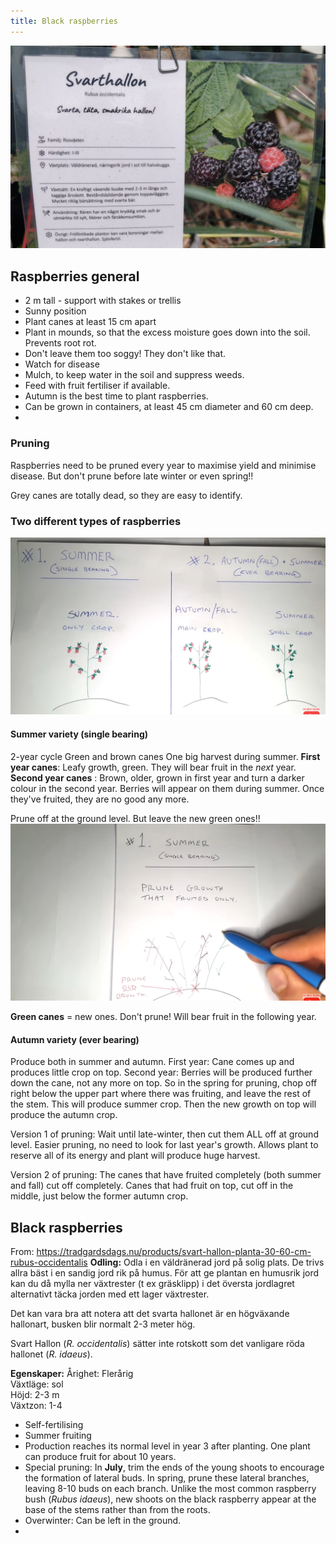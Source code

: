 ```yaml
---
title: Black raspberries
---
```

![](projects/attachments/Pasted%20image%2020240526150654.png)

## Raspberries general 

- 2 m tall - support with stakes or trellis
- Sunny position
- Plant canes at least 15 cm apart
- Plant in mounds, so that the excess moisture goes down into the soil. Prevents root rot. 
- Don't leave them too soggy! They don't like that. 
- Watch for disease
- Mulch, to keep water in the soil and suppress weeds. 
- Feed with fruit fertiliser if available. 
- Autumn is the best time to plant raspberries. 
- Can be grown in containers, at least 45 cm diameter and 60 cm deep. 
- 
### Pruning
Raspberries need to be pruned every year to maximise yield and minimise disease. But don't prune before late winter or even spring!! 

Grey canes are totally dead, so they are easy to identify. 

### Two different types of raspberries

![](projects/attachments/Pasted%20image%2020240717161740.png)

#### Summer variety (single bearing)
2-year cycle
Green and brown canes
One big harvest during summer. 
**First year canes**: Leafy growth, green. They will bear fruit in the _next_ year.
**Second year canes** : Brown, older, grown in first year and turn a darker colour in the second year. Berries will appear on them during summer. Once they've fruited, they are no good any more. 

Prune off at the ground level. But leave the new green ones!! 
![](projects/attachments/Pasted%20image%2020240717161953.png)

**Green canes** = new ones. Don't prune! Will bear fruit in the following year.


#### Autumn variety (ever bearing)
Produce both in summer and autumn. 
First year: Cane comes up and produces little crop on top. 
Second year: Berries will be produced further down the cane, not any more on top. 
So in the spring for pruning, chop off right below the upper part where there was fruiting, and leave the rest of the stem. This will produce summer crop. Then the new growth on top will produce the autumn crop. 

Version 1 of pruning: 
Wait until late-winter, then cut them ALL off at ground level. Easier pruning, no need to look for last year's growth. Allows plant to reserve all of its energy and plant will produce huge harvest. 

Version 2 of pruning: 
The canes that have fruited completely (both summer and fall) cut off completely. Canes that had fruit on top, cut off in the middle, just below the former autumn crop. 

## Black raspberries

From: https://tradgardsdags.nu/products/svart-hallon-planta-30-60-cm-rubus-occidentalis
**Odling:**
Odla i en väldränerad jord på solig plats. De trivs allra bäst i en sandig jord rik på humus. För att ge plantan en humusrik jord kan du då mylla ner växtrester (t ex gräsklipp) i det översta jordlagret alternativt täcka jorden med ett lager växtrester.

Det kan vara bra att notera att det svarta hallonet är en högväxande hallonart, busken blir normalt 2-3 meter hög. 

Svart Hallon (_R. occidentalis_) sätter inte rotskott som det vanligare röda hallonet (_R. idaeus_). 

**Egenskaper:**
Årighet: Flerårig  
Växtläge: sol  
Höjd: 2-3 m  
Växtzon: 1-4

- Self-fertilising
- Summer fruiting
- Production reaches its normal level in year 3 after planting. One plant can produce fruit for about 10 years. 
- Special pruning: In **July**, trim the ends of the young shoots to encourage the formation of lateral buds. In spring, prune these lateral branches, leaving 8-10 buds on each branch. Unlike the most common raspberry bush (_Rubus idaeus_), new shoots on the black raspberry appear at the base of the stems rather than from the roots. 
- Overwinter: Can be left in the ground.
- 
